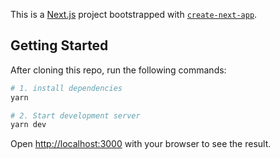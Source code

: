 This is a [Next.js](https://nextjs.org) project bootstrapped with [`create-next-app`](https://nextjs.org/docs/app/api-reference/cli/create-next-app).

## Getting Started

After cloning this repo, run the following commands:

```bash
# 1. install dependencies
yarn

# 2. Start development server
yarn dev
```

Open [http://localhost:3000](http://localhost:3000) with your browser to see the result.
